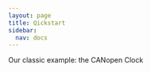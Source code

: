 ```yaml
---
layout: page
title: Qickstart
sidebar:
  nav: docs
---
```


Our classic example: the CANopen Clock
